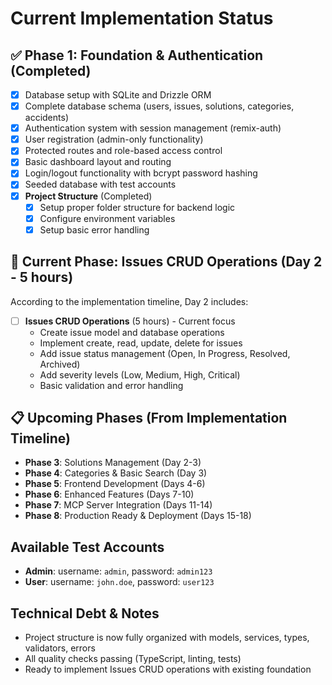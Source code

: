 # Current Implementation Status

## ✅ Phase 1: Foundation & Authentication (Completed)
- [x] Database setup with SQLite and Drizzle ORM
- [x] Complete database schema (users, issues, solutions, categories, accidents)
- [x] Authentication system with session management (remix-auth)
- [x] User registration (admin-only functionality)
- [x] Protected routes and role-based access control
- [x] Basic dashboard layout and routing
- [x] Login/logout functionality with bcrypt password hashing
- [x] Seeded database with test accounts
- [x] **Project Structure** (Completed)
  - [x] Setup proper folder structure for backend logic
  - [x] Configure environment variables
  - [x] Setup basic error handling

## 🚧 Current Phase: Issues CRUD Operations (Day 2 - 5 hours)
According to the implementation timeline, Day 2 includes:
- [ ] **Issues CRUD Operations** (5 hours) - Current focus
  - Create issue model and database operations
  - Implement create, read, update, delete for issues
  - Add issue status management (Open, In Progress, Resolved, Archived)
  - Add severity levels (Low, Medium, High, Critical)
  - Basic validation and error handling

## 📋 Upcoming Phases (From Implementation Timeline)
- **Phase 3**: Solutions Management (Day 2-3)
- **Phase 4**: Categories & Basic Search (Day 3)
- **Phase 5**: Frontend Development (Days 4-6)
- **Phase 6**: Enhanced Features (Days 7-10)
- **Phase 7**: MCP Server Integration (Days 11-14)
- **Phase 8**: Production Ready & Deployment (Days 15-18)

## Available Test Accounts
- **Admin**: username: `admin`, password: `admin123`
- **User**: username: `john.doe`, password: `user123`

## Technical Debt & Notes
- Project structure is now fully organized with models, services, types, validators, errors
- All quality checks passing (TypeScript, linting, tests)
- Ready to implement Issues CRUD operations with existing foundation